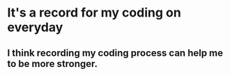 # It's a record for my coding on everyday

## I think recording my coding process can help me to be more stronger.
